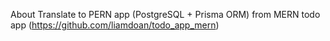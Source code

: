 About
Translate to PERN app (PostgreSQL + Prisma ORM) from MERN todo app (https://github.com/liamdoan/todo_app_mern)

